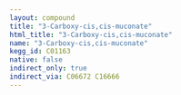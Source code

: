 ```yaml
---
layout: compound
title: "3-Carboxy-cis,cis-muconate"
html_title: "3-Carboxy-cis,cis-muconate"
name: "3-Carboxy-cis,cis-muconate"
kegg_id: C01163
native: false
indirect_only: true
indirect_via: C06672 C16666
---
```


